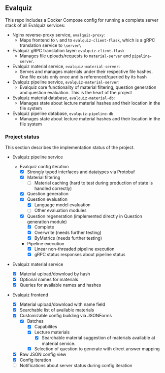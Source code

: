 ## Evalquiz

This repo includes a Docker Compose config for running a complete server stack of all Evalquiz services:

- Nginx reverse-proxy service, `evalquiz-proxy`:
  - Maps frontend to `\` and to `evalquiz-client-flask`, which is a gRPC translation service to `\server\`
- Evalquiz gRPC translation layer: `evalquiz-client-flask`
  - Manages file uploads/requests to `material-server` and `pipeline-server`.
- Evalquiz material service, `evalquiz-material-server`:
  - Serves and manages materials under their respective file hashes. One file exists only once and is referenced/queried by its hash
- Evalquiz pipeline service, `evalquiz-material-server`:
  - Evalquiz core functionality of material filtering, question generation and question evaluation. This is the heart of the project
- Evalquiz material database, `evalquiz-material-db`:
  - Manages state about lecture material hashes and their location in the file system
- Evalquiz pipeline database, `evalquiz-pipeline-db`
  - Manages state about lecture material hashes and their location in the file system

### Project status

This section describes the implementation status of the project.

- Evalquiz pipeline service

  - Evalquiz config iteration
    - [x] Strongly typed interfaces and datatypes via Protobuf
    - [x] Material filtering
      - [ ] Material caching (hard to test during production of state is handled correctly)
    - [x] Question generation
    - [x] Question evaluation
      - [x] Language model evaluation
      - [ ] Other evaluation modules
    - [x] Question regeneration (implemented directly in Question generation module)
      - [x] Complete
      - [x] Overwrite (needs further testing)
      - [x] ByMetrics (needs further testing)
    - Pipeline execution
      - [x] Linear non-threaded pipeline execution
      - [x] gRPC status responses about pipeline status

- Evalquiz material service

  - [x] Material upload/download by hash
  - [x] Optional names for materials
  - [x] Queries for available names and hashes

- Evalquiz frontend
  - [x] Material upload/download with name field
  - [x] Searchable list of available materials
  - [x] Customizable config building via JSONForms
    - [x] Batches
      - [x] Capabilites
      - [x] Lecture materials
        - [x] Searchable material suggestion of materials available at material service.
      - [x] Selection of question to generate with direct answer mapping
  - [x] Raw JSON config view
  - [x] Config iteration
  - [ ] Notifications about server status during config iteration
